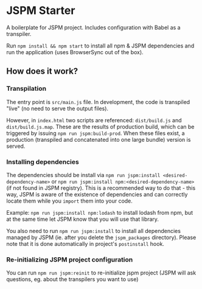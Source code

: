 # JSPM Starter

A boilerplate for JSPM project. Includes configuration with Babel as a transpiler.

Run `npm install && npm start` to install all npm & JSPM dependencies and run the application (uses BrowserSync out of the box).

## How does it work?

### Transpilation
The entry point is `src/main.js` file. In development, the code is transpiled "live" (no need to serve the output files).

However, in `index.html` two scripts are referenced: `dist/build.js` and `dist/build.js.map`. These are the results of production build,
which can be triggered by issuing `npm run jspm:build-prod`. When these files exist, a production (transpiled and concatenated into one large bundle) version is served.

### Installing dependencies
The dependencies should be install via `npm run jspm:install <desired-dependency-name>` or `npm run jspm:install npm:<desired-dependency-name>` (if not found in JSPM registry).
This is a recommended way to do that - this way, JSPM is aware of the existence of dependencies and can correctly locate them while you `import` them into your code.

Example: `npm run jspm:install npm:lodash` to install lodash from npm, but at the same time let JSPM know that you will use that library.

You also need to run `npm run jspm:install` to install all dependencies managed by JSPM (ie. after you delete the `jspm_packages` directory). Please note that it is done
automatically in project's `postinstall` hook.

### Re-initializing JSPM project configuration
You can run `npm run jspm:reinit` to re-initialize jspm project (JSPM will ask questions, eg. about the transpilers you want to use)
